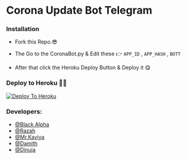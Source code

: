 #  Corona Update Bot Telegram



### Installation

* Fork this Repo.😎

* The Go to the CoronaBot.py & Edit these 👉
                       ```APP_ID``` , ```APP_HASH``` , ```BOTT```
                       
* After that click the Heroku Deploy Button & Deploy it 😋


### Deploy to Heroku 🏃‍♂

[![Deploy To Heroku](https://www.herokucdn.com/deploy/button.svg)](https://heroku.com/deploy?template=https://github.com/UvinduBro/Corona-Update-Bot)






### Developers:

-  [@Black Alpha](https://github.com/DarkKingbot)
-  [@Razah]()
-  [@Mr.Kaviya]()
-  [@Damith]()
-  [@Dinuja]()